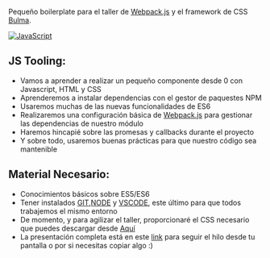 Pequeño boilerplate para el taller de [Webpack.js](https://webpack.js.org/) y el framework de CSS [Bulma](http://bulma.io/).

[![JavaScript](https://www.javascript.com/images/meta/facebook.png)](#)

## JS Tooling:

* Vamos a aprender a realizar un pequeño componente desde 0 con Javascript, HTML y CSS
* Aprenderemos a instalar dependencias con el gestor de paquestes NPM
* Usaremos muchas de las nuevas funcionalidades de ES6
* Realizaremos una configuración básica de [Webpack.js](https://webpack.js.org/) para gestionar las dependencias de nuestro módulo
* Haremos hincapié sobre las promesas y callbacks durante el proyecto
* Y sobre todo, usaremos buenas prácticas para que nuestro código sea mantenible

## Material Necesario:

* Conocimientos básicos sobre ES5/ES6
* Tener instalados [GIT](https://git-scm.com/book/en/v2/Getting-Started-Installing-Git),[NODE](https://nodejs.org/es/download/) y [VSCODE](https://code.visualstudio.com/), este último para que todos trabajemos el mismo entorno
* De momento, y para agilizar el taller, proporcionaré el CSS necesario que puedes descargar desde [Aquí](https://gist.github.com/wanxe/74294c7cf209e0ff101bc19aac63856e#file-style-css)
* La presentación completa está en este [link](https://paper.dropbox.com/doc/JS-Tooling-CIFP-Cesar-Manrique-2Z9NE8umx32zWegsDYlzw?_tk=share_copylink) para seguir el hilo desde tu pantalla o por si necesitas copiar algo :)
